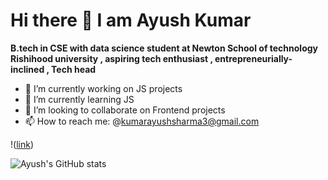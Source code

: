 # Hi there 👋 I am Ayush Kumar 

**B.tech in CSE with data science student at Newton School of technology Rishihood university , aspiring tech enthusiast , entrepreneurially-inclined , Tech head**

- 🔭 I’m currently working on JS projects
- 🌱 I’m currently learning JS
- 👯 I’m looking to collaborate on Frontend projects
-  📫 How to reach me: @kumarayushsharma3@gmail.com



!([link](https://img.shields.io/badge/Python-3776AB?style=for-the-badge&logo=python&logoColor=white))

![Ayush's GitHub stats](https://github-readme-stats.vercel.app/api?username=Ayush-kr-giga&theme=dark&show_icons=true)
<!--
**Ayush-kr-giga/Ayush-kr-giga** is a ✨ _special_ ✨ repository because its `README.md` (this file) appears on your GitHub profile.

Here are some ideas to get you started:

- 🔭 I’m currently working on ...
- 🌱 I’m currently learning ...
- 👯 I’m looking to collaborate on ...
- 🤔 I’m looking for help with ...
- 💬 Ask me about ...
- 📫 How to reach me: ...
- 😄 Pronouns: ...
- ⚡ Fun fact: ...
-->
